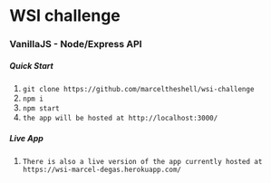 # WSI challenge 

### VanillaJS - Node/Express API 

##### Quick Start

1. `git clone https://github.com/marceltheshell/wsi-challenge`
2. `npm i`
3. `npm start`
4. `the app will be hosted at http://localhost:3000/`

##### Live App

1. `There is also a live version of the app currently hosted at https://wsi-marcel-degas.herokuapp.com/`
